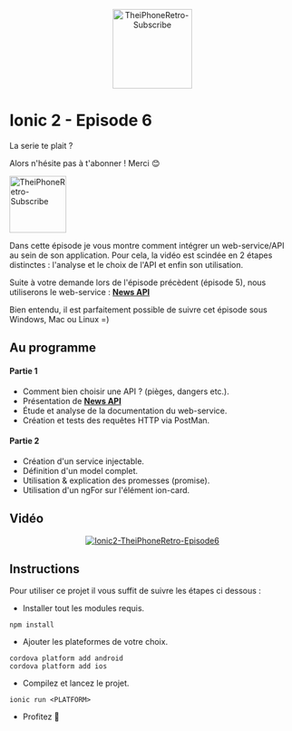 <p align="center">
  <img src="http://dimitridessus.fr/img/logo_circle.png" width="140px" alt="TheiPhoneRetro-Subscribe">
</p>

# Ionic 2 - Episode 6

La serie te plait ?

Alors n'hésite pas à t'abonner ! Merci :blush:

<a href="https://www.youtube.com/subscription_center?add_user=theiphoneretro">
  <img src="http://www.pngall.com/wp-content/uploads/2016/03/Subscribe-PNG-12.png" width="100px" alt="TheiPhoneRetro-Subscribe">
</a>

Dans cette épisode je vous montre comment intégrer un web-service/API au sein de son application. Pour cela, la vidéo est scindée en 2 étapes distinctes : l'analyse et le choix de l'API et enfin son utilisation.

Suite à votre demande lors de l'épisode précèdent (épisode 5), nous utiliserons le web-service : [**News API**](https://newsapi.org/)

Bien entendu, il est parfaitement possible de suivre cet épisode sous Windows, Mac ou Linux =)

## Au programme 

#### Partie 1
- Comment bien choisir une API ? (pièges, dangers etc.).
- Présentation de [**News API**](https://newsapi.org/)
- Étude et analyse de la documentation du web-service.
- Création et tests des requêtes HTTP via PostMan.

#### Partie 2
- Création d'un service injectable.
- Définition d'un model complet.
- Utilisation & explication des promesses (promise).
- Utilisation d'un ngFor sur l'élément ion-card.

## Vidéo

<p align="center">
  <a href="https://www.youtube.com/watch?v=hQ-QjZezhLc"><img src="https://img.youtube.com/vi/hQ-QjZezhLc/0.jpg" alt="Ionic2-TheiPhoneRetro-Episode6"></a>
</p>

## Instructions

Pour utiliser ce projet il vous suffit de suivre les étapes ci dessous :

- Installer tout les modules requis.
```{r, engine='sh', count_lines}
npm install 
```

- Ajouter les plateformes de votre choix.
```{r, engine='sh', count_lines}
cordova platform add android
cordova platform add ios
```

- Compilez et lancez le projet.
```{r, engine='sh', count_lines}
ionic run <PLATFORM>
```

- Profitez :tada:
